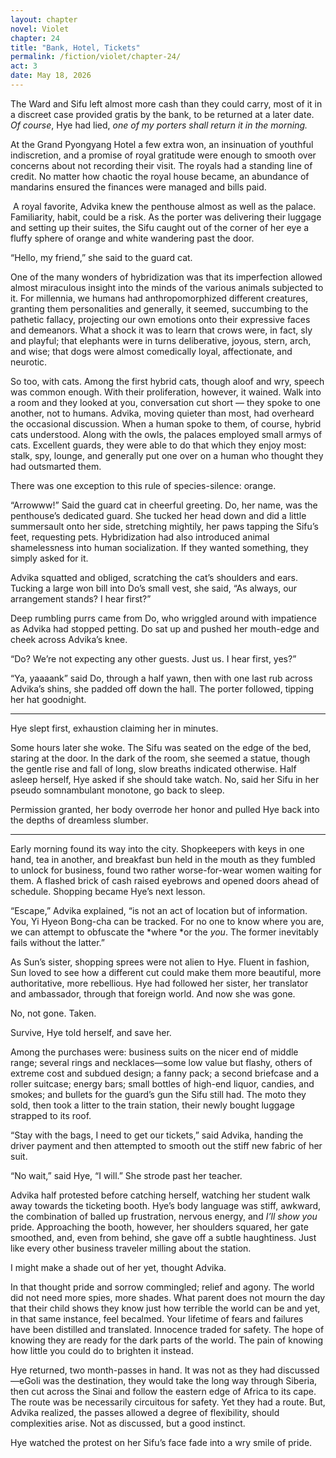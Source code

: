```yaml
---
layout: chapter
novel: Violet
chapter: 24
title: "Bank, Hotel, Tickets"
permalink: /fiction/violet/chapter-24/
act: 3
date: May 18, 2026
---
```

The Ward and Sifu left almost more cash than they could carry, most of it in a discreet case provided gratis by the bank, to be returned at a later date. *Of course*, Hye had lied, *one of my porters shall return it in the morning.*

At the Grand Pyongyang Hotel a few extra won, an insinuation of youthful indiscretion, and a promise of royal gratitude were enough to smooth over concerns about not recording their visit. The royals had a standing line of credit. No matter how chaotic the royal house became, an abundance of mandarins ensured the finances were managed and bills paid.

 A royal favorite, Advika knew the penthouse almost as well as the palace. Familiarity, habit, could be a risk. As the porter was delivering their luggage and setting up their suites, the Sifu caught out of the corner of her eye a fluffy sphere of orange and white wandering past the door.

“Hello, my friend,” she said to the guard cat. 

One of the many wonders of hybridization was that its imperfection allowed almost miraculous insight into the minds of the various animals subjected to it. For millennia, we humans had anthropomorphized different creatures, granting them personalities and generally, it seemed, succumbing to the pathetic fallacy, projecting our own emotions onto their expressive faces and demeanors. What a shock it was to learn that crows were, in fact, sly and playful; that elephants were in turns deliberative, joyous, stern, arch, and wise; that dogs were almost comedically loyal, affectionate, and neurotic. 

So too, with cats. Among the first hybrid cats, though aloof and wry, speech was common enough. With their proliferation, however, it wained. Walk into a room and they looked at you, conversation cut short — they spoke to one another, not to humans. Advika, moving quieter than most, had overheard the occasional discussion. When a human spoke to them, of course, hybrid cats understood. Along with the owls, the palaces employed small armys of cats. Excellent guards, they were able to do that which they enjoy most: stalk, spy, lounge, and generally put one over on a human who thought they had outsmarted them.

There was one exception to this rule of species-silence: orange.

“Arrowww!” Said the guard cat in cheerful greeting. Do, her name, was the penthouse’s dedicated guard. She tucked her head down and did a little summersault onto her side, stretching mightily, her paws tapping the Sifu’s feet, requesting pets. Hybridization had also introduced animal shamelessness into human socialization. If they wanted something, they simply asked for it.

Advika squatted and obliged, scratching the cat’s shoulders and ears. Tucking a large won bill into Do’s small vest, she said, “As always, our arrangement stands? I hear first?”

Deep rumbling purrs came from Do, who wriggled around with impatience as Advika had stopped petting. Do sat up and pushed her mouth-edge and cheek across Advika’s knee.

“Do? We’re not expecting any other guests. Just us. I hear first, yes?”

“Ya, yaaaank” said Do, through a half yawn, then with one last rub across Advika’s shins, she padded off down the hall. The porter followed, tipping her hat goodnight.

---

Hye slept first, exhaustion claiming her in minutes. 

Some hours later she woke. The Sifu was seated on the edge of the bed, staring at the door. In the dark of the room, she seemed a statue, though the gentle rise and fall of long, slow breaths indicated otherwise. Half asleep herself, Hye asked if she should take watch. No, said her Sifu in her pseudo somnambulant monotone, go back to sleep. 

Permission granted, her body overrode her honor and pulled Hye back into the depths of dreamless slumber.

---

Early morning found its way into the city. Shopkeepers with keys in one hand, tea in another, and breakfast bun held in the mouth as they fumbled to unlock for business, found two rather worse-for-wear women waiting for them. A flashed brick of cash raised eyebrows and opened doors ahead of schedule. Shopping became Hye’s next lesson.

“Escape,” Advika explained, “is not an act of location but of information. You, Yi Hyeon Bong-cha can be tracked. For no one to know where you are, we can attempt to obfuscate the *where *or the *you*. The former inevitably fails without the latter.”

As Sun’s sister, shopping sprees were not alien to Hye. Fluent in fashion, Sun loved to see how a different cut could make them more beautiful, more authoritative, more rebellious. Hye had followed her sister, her translator and ambassador, through that foreign world. And now she was gone.

No, not gone. Taken. 

Survive, Hye told herself, and save her.

Among the purchases were: business suits on the nicer end of middle range; several rings and necklaces—some low value but flashy, others of extreme cost and subdued design; a fanny pack; a second briefcase and a roller suitcase; energy bars; small bottles of high-end liquor, candies, and smokes; and bullets for the guard’s gun the Sifu still had. The moto they sold, then took a litter to the train station, their newly bought luggage strapped to its roof.

“Stay with the bags, I need to get our tickets,” said Advika, handing the driver payment and then attempted to smooth out the stiff new fabric of her suit.

“No wait,” said Hye, “I will.” She strode past her teacher.

Advika half protested before catching herself, watching her student walk away towards the ticketing booth. Hye’s body language was stiff, awkward, the combination of balled up frustration, nervous energy, and *I’ll show you* pride. Approaching the booth, however, her shoulders squared, her gate smoothed, and, even from behind, she gave off a subtle haughtiness. Just like every other business traveler milling about the station. 

I might make a shade out of her yet, thought Advika.

In that thought pride and sorrow commingled; relief and agony. The world did not need more spies, more shades. What parent does not mourn the day that their child shows they know just how terrible the world can be and yet, in that same instance, feel becalmed. Your lifetime of fears and failures have been distilled and translated. Innocence traded for safety. The hope of knowing they are ready for the dark parts of the world. The pain of knowing how little you could do to brighten it instead.

Hye returned, two month-passes in hand. It was not as they had discussed—eGoli was the destination, they would take the long way through Siberia, then cut across the Sinai and follow the eastern edge of Africa to its cape. The route was be necessarily circuitous for safety. Yet they had a route. But, Advika realized, the passes allowed a degree of flexibility, should complexities arise. Not as discussed, but a good instinct. 

Hye watched the protest on her Sifu’s face fade into a wry smile of pride.